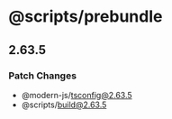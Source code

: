 # @scripts/prebundle

## 2.63.5

### Patch Changes

- @modern-js/tsconfig@2.63.5
- @scripts/build@2.63.5
